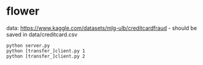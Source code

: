# flower
data: https://www.kaggle.com/datasets/mlg-ulb/creditcardfraud - should be saved in data/creditcard.csv

```
python server.py
python [transfer_]client.py 1
python [transfer_]client.py 2
```
